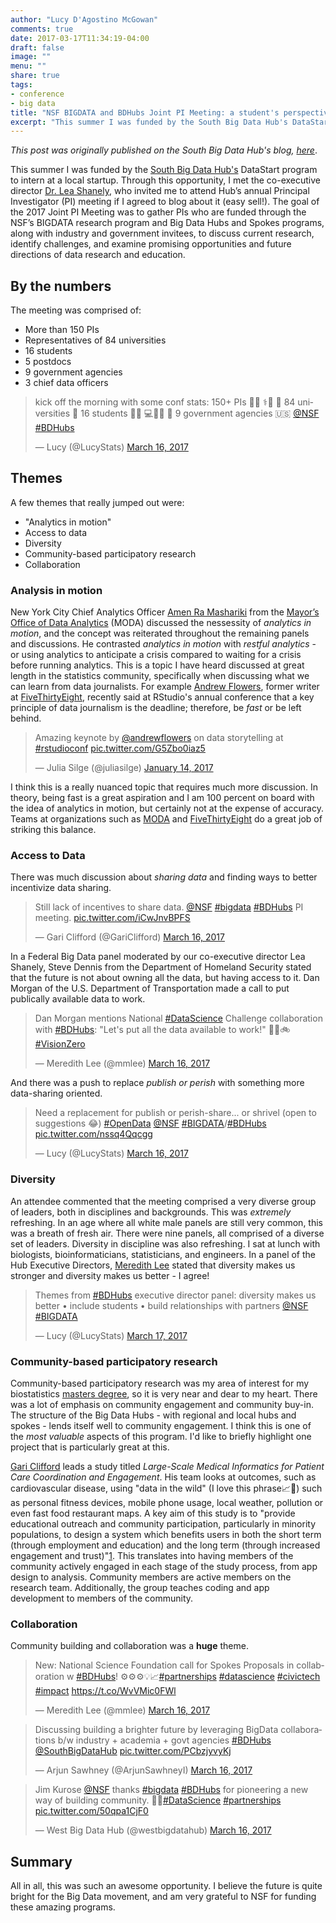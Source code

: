 ```yaml
---
author: "Lucy D'Agostino McGowan"
comments: true
date: 2017-03-17T11:34:19-04:00
draft: false
image: ""
menu: ""
share: true
tags:
- conference
- big data
title: "NSF BIGDATA and BDHubs Joint PI Meeting: a student's perspective"
excerpt: "This summer I was funded by the South Big Data Hub's DataStart program to intern at a local startup. Through this opportunity, I met Dr. Lea Shanely, who invited me to attend Hub’s annual Principal Investigator meeting if I agreed to blog about it (easy sell!)."
---
```


*This post was originally published on the South Big Data Hub's blog, [here](https://southbdhub.wordpress.com/2017/04/03/nsf-bigdata-and-bdhubs-joint-pi-meeting-a-students-perspective/)*.


This summer I was funded by the [South Big Data Hub's](http://www.southbdhub.org) DataStart program to intern at a local startup. Through this opportunity, I met the co-executive director [Dr. Lea Shanely](https://twitter.com/Lea_Shanley), who invited me to attend Hub’s annual Principal Investigator (PI) meeting if I agreed to blog about it (easy sell!). The goal of the 2017 Joint PI Meeting was to gather PIs who are funded through the NSF’s BIGDATA research program and  Big Data Hubs and Spokes programs, along with industry and government invitees, to discuss current research, identify challenges, and examine promising opportunities and future directions of data research and education.

## By the numbers
The meeting was comprised of:

* More than 150 PIs 
* Representatives of 84 universities
* 16 students
* 5 postdocs
* 9 government agencies
* 3 chief data officers

<blockquote class="twitter-tweet" data-lang="en"><p lang="en" dir="ltr">kick off the morning with some conf stats: 150+ PIs 👩🏾
⚕️👩
🏫 84 universities 🏫 16 students 👩🏾
💻👩🏻
🔬 9 government agencies 🇺🇸 <a href="https://twitter.com/NSF">@NSF</a> <a href="https://twitter.com/hashtag/BDHubs?src=hash">#BDHubs</a></p>&mdash; Lucy (@LucyStats) <a href="https://twitter.com/LucyStats/status/842354591916298240">March 16, 2017</a></blockquote> <script async src="https://platform.twitter.com/widgets.js" charset="utf-8"></script>

## Themes

A few themes that really jumped out were:
 
* "Analytics in motion"  
* Access to data  
* Diversity
* Community-based participatory research   
* Collaboration  

### Analysis in motion

New York City Chief Analytics Officer [Amen Ra Mashariki](https://twitter.com/AMashariki) from the [Mayor’s Office of Data Analytics](http://www1.nyc.gov/site/analytics/index.page) (MODA) discussed the nessessity of *analytics in motion*, and the concept was reiterated throughout the remaining panels and discussions. He contrasted *analytics in motion* with *restful analytics* - or using analytics to anticipate a crisis compared to waiting for a crisis before running analytics. This is a topic I have heard discussed at great length in the statistics community, specifically when discussing what we can learn from data journalists.  For example [Andrew Flowers](https://twitter.com/andrewflowers), former writer at [FiveThirtyEight](https://fivethirtyeight.com), recently said  at RStudio's annual conference that a key principle of data journalism is the deadline; therefore, be *fast* or be left behind.


<blockquote class="twitter-tweet" data-lang="en"><p lang="en" dir="ltr">Amazing keynote by <a href="https://twitter.com/andrewflowers">@andrewflowers</a> on data storytelling at <a href="https://twitter.com/hashtag/rstudioconf?src=hash">#rstudioconf</a> <a href="https://t.co/G5Zbo0iaz5">pic.twitter.com/G5Zbo0iaz5</a></p>&mdash; Julia Silge (@juliasilge) <a href="https://twitter.com/juliasilge/status/820273572509786112">January 14, 2017</a></blockquote> <script async src="https://platform.twitter.com/widgets.js" charset="utf-8"></script>

I think this is a really nuanced topic that requires much more discussion. In theory, being fast is a great aspiration and I am 100 percent on board with the idea of analytics in motion, but certainly not at the expense of accuracy. Teams at organizations such as [MODA](http://www1.nyc.gov/site/analytics/index.page) and [FiveThirtyEight](https://fivethirtyeight.com) do a great job of striking this balance.

### Access to Data

There was much discussion about *sharing data* and finding ways to better incentivize data sharing. 

<blockquote class="twitter-tweet" data-lang="en"><p lang="en" dir="ltr">Still lack of incentives to share data. <a href="https://twitter.com/NSF">@NSF</a> <a href="https://twitter.com/hashtag/bigdata?src=hash">#bigdata</a> <a href="https://twitter.com/hashtag/BDHubs?src=hash">#BDHubs</a> PI meeting. <a href="https://t.co/iCwJnvBPFS">pic.twitter.com/iCwJnvBPFS</a></p>&mdash; Gari Clifford (@GariClifford) <a href="https://twitter.com/GariClifford/status/842378153385447424">March 16, 2017</a></blockquote> <script async src="https://platform.twitter.com/widgets.js" charset="utf-8"></script>

In a Federal Big Data panel moderated by our co-executive director Lea Shanely, Steve Dennis from the Department of Homeland Security stated that the future is not about owning all the data, but having access to it. Dan Morgan of the U.S. Department of Transportation made a call to put publically available data to work.

<blockquote class="twitter-tweet" data-lang="en"><p lang="en" dir="ltr">Dan Morgan mentions National <a href="https://twitter.com/hashtag/DataScience?src=hash">#DataScience</a> Challenge collaboration with <a href="https://twitter.com/hashtag/BDHubs?src=hash">#BDHubs</a>: &quot;Let&#39;s put all the data available to work!&quot; 🚗🚎🚲<a href="https://twitter.com/hashtag/VisionZero?src=hash">#VisionZero</a></p>&mdash; Meredith Lee (@mmlee) <a href="https://twitter.com/mmlee/status/842385588242272257">March 16, 2017</a></blockquote> <script async src="https://platform.twitter.com/widgets.js" charset="utf-8"></script>

And there was a push to replace *publish or perish* with something more data-sharing oriented. 

<blockquote class="twitter-tweet" data-lang="en"><p lang="en" dir="ltr">Need a replacement for publish or perish-share... or shrivel (open to suggestions 😂) <a href="https://twitter.com/hashtag/OpenData?src=hash">#OpenData</a> <a href="https://twitter.com/NSF">@NSF</a> <a href="https://twitter.com/hashtag/BIGDATA?src=hash">#BIGDATA</a>/<a href="https://twitter.com/hashtag/BDHubs?src=hash">#BDHubs</a> <a href="https://t.co/nssq4Qqcgg">pic.twitter.com/nssq4Qqcgg</a></p>&mdash; Lucy (@LucyStats) <a href="https://twitter.com/LucyStats/status/842397613043376135">March 16, 2017</a></blockquote> <script async src="https://platform.twitter.com/widgets.js" charset="utf-8"></script>

### Diversity
An attendee commented that the meeting comprised a very diverse group of leaders, both in disciplines and backgrounds. This was *extremely* refreshing. In an age where all white male panels are still very common, this was a breath of fresh air. There were nine panels, all comprised of a diverse set of leaders. Diversity in discipline was also refreshing. I sat at lunch with biologists, bioinformaticians, statisticians, and engineers. In a panel of the Hub Executive Directors, [Meredith Lee](https://twitter.com/mmlee) stated that diversity makes us stronger and diversity makes us better - I agree!

<blockquote class="twitter-tweet" data-lang="en"><p lang="en" dir="ltr">Themes from <a href="https://twitter.com/hashtag/BDHubs?src=hash">#BDHubs</a> executive director panel: diversity makes us better • include students • build relationships with partners <a href="https://twitter.com/NSF">@NSF</a> <a href="https://twitter.com/hashtag/BIGDATA?src=hash">#BIGDATA</a></p>&mdash; Lucy (@LucyStats) <a href="https://twitter.com/LucyStats/status/842718696586072064">March 17, 2017</a></blockquote> <script async src="https://platform.twitter.com/widgets.js" charset="utf-8"></script>

### Community-based participatory research   

Community-based participatory research was my area of interest for my biostatistics [masters degree](https://www.ncbi.nlm.nih.gov/pmc/articles/PMC4504145/pdf/fpubh-03-00179.pdf), so it is very near and dear to my heart. There was a lot of emphasis on community engagement and community buy-in. The structure of the Big Data Hubs - with regional and local hubs and spokes - lends itself well to community engagement. I think this is one of the *most valuable* aspects of this program. I'd like to briefly highlight one project that is particularly great at this. 

[Gari Clifford](https://twitter.com/GariClifford) leads a study titled *Large-Scale Medical Informatics for Patient Care Coordination and Engagement*. His team looks at outcomes, such as cardiovascular disease, using "data in the wild" (I love this phrase📈🌾) such as personal fitness devices, mobile phone usage, local weather, pollution or even fast food restaurant maps. A key aim of this study is to "provide educational outreach and community participation, particularly in minority populations, to design a system which benefits users in both the short term (through employment and education) and the long term (through increased engagement and trust)"[1](https://www.nsf.gov/awardsearch/showAward?AWD_ID=1636933&HistoricalAwards=false). This translates into having members of the community actively engaged in each stage of the study process, from app design to analysis. Community members are active members on the research team. Additionally, the group teaches coding and app development to members of the community.
   
### Collaboration  

Community building and collaboration was a **huge** theme. 

<blockquote class="twitter-tweet" data-lang="en"><p lang="en" dir="ltr">New: National Science Foundation call for Spokes Proposals in collaboration w <a href="https://twitter.com/hashtag/BDHubs?src=hash">#BDHubs</a>! ⚙️⚙️⚙️💡📈<a href="https://twitter.com/hashtag/partnerships?src=hash">#partnerships</a> <a href="https://twitter.com/hashtag/datascience?src=hash">#datascience</a> <a href="https://twitter.com/hashtag/civictech?src=hash">#civictech</a> <a href="https://twitter.com/hashtag/impact?src=hash">#impact</a> <a href="https://t.co/WvVMic0FWl">https://t.co/WvVMic0FWl</a></p>&mdash; Meredith Lee (@mmlee) <a href="https://twitter.com/mmlee/status/842450806225948672">March 16, 2017</a></blockquote> <script async src="https://platform.twitter.com/widgets.js" charset="utf-8"></script>  


<blockquote class="twitter-tweet" data-lang="en"><p lang="en" dir="ltr">Discussing building a brighter future by leveraging BigData collaborations b/w industry + academia + govt agencies <a href="https://twitter.com/hashtag/BDHubs?src=hash">#BDHubs</a> <a href="https://twitter.com/SouthBigDataHub">@SouthBigDataHub</a> <a href="https://t.co/PCbzjyvyKj">pic.twitter.com/PCbzjyvyKj</a></p>&mdash; Arjun Sawhney (@ArjunSawhneyI) <a href="https://twitter.com/ArjunSawhneyI/status/842442197580582917">March 16, 2017</a></blockquote> <script async src="https://platform.twitter.com/widgets.js" charset="utf-8"></script>


<blockquote class="twitter-tweet" data-lang="en"><p lang="en" dir="ltr">Jim Kurose <a href="https://twitter.com/NSF">@NSF</a> thanks <a href="https://twitter.com/hashtag/bigdata?src=hash">#bigdata</a> <a href="https://twitter.com/hashtag/BDHubs?src=hash">#BDHubs</a> for pioneering a new way of building community. 👏🏽<a href="https://twitter.com/hashtag/DataScience?src=hash">#DataScience</a> <a href="https://twitter.com/hashtag/partnerships?src=hash">#partnerships</a> <a href="https://t.co/50qpa1CjF0">pic.twitter.com/50qpa1CjF0</a></p>&mdash; West Big Data Hub (@westbigdatahub) <a href="https://twitter.com/westbigdatahub/status/842431436657430528">March 16, 2017</a></blockquote> <script async src="https://platform.twitter.com/widgets.js" charset="utf-8"></script>

## Summary

All in all, this was such an awesome opportunity. I believe the future is quite bright for the Big Data movement, and am very grateful to NSF for funding these amazing programs.

